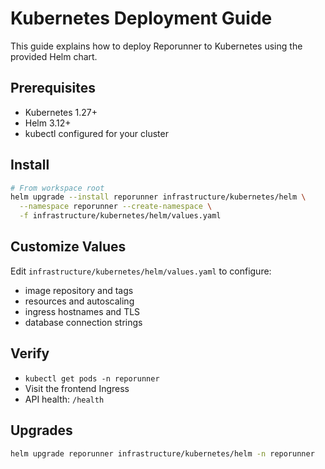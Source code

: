 # Kubernetes Deployment Guide

This guide explains how to deploy Reporunner to Kubernetes using the provided Helm chart.

## Prerequisites
- Kubernetes 1.27+
- Helm 3.12+
- kubectl configured for your cluster

## Install
```bash
# From workspace root
helm upgrade --install reporunner infrastructure/kubernetes/helm \
  --namespace reporunner --create-namespace \
  -f infrastructure/kubernetes/helm/values.yaml
```

## Customize Values
Edit `infrastructure/kubernetes/helm/values.yaml` to configure:
- image repository and tags
- resources and autoscaling
- ingress hostnames and TLS
- database connection strings

## Verify
- `kubectl get pods -n reporunner`
- Visit the frontend Ingress
- API health: `/health`

## Upgrades
```bash
helm upgrade reporunner infrastructure/kubernetes/helm -n reporunner
```

